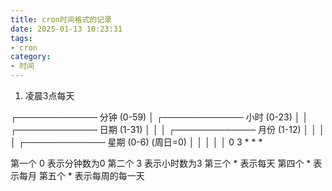 ```yaml
---
title: cron时间格式的记录
date: 2025-01-13 10:23:31
tags:
- cron
category: 
- 时间
---
```


1. 凌晨3点每天

┌───────────── 分钟 (0-59)
│ ┌───────────── 小时 (0-23)
│ │ ┌───────────── 日期 (1-31)
│ │ │ ┌───────────── 月份 (1-12)
│ │ │ │ ┌───────────── 星期 (0-6) (周日=0)
│ │ │ │ │
0 3 * * *

第一个 0 表示分钟数为0
第二个 3 表示小时数为3
第三个 * 表示每天
第四个 * 表示每月
第五个 * 表示每周的每一天